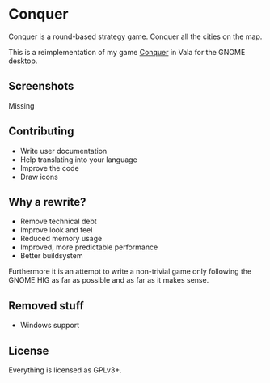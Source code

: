 # Conquer

Conquer is a round-based strategy game. Conquer all the cities on the map.

This is a reimplementation of my game [Conquer](https://github.com/JCWasmx86/Conquer) in Vala for the GNOME desktop.

## Screenshots
Missing

## Contributing
- Write user documentation
- Help translating into your language
- Improve the code
- Draw icons

## Why a rewrite?
- Remove technical debt
- Improve look and feel
- Reduced memory usage
- Improved, more predictable performance
- Better buildsystem

Furthermore it is an attempt to write a non-trivial game only following the GNOME HIG as far as possible and
as far as it makes sense.

## Removed stuff
- Windows support

## License
Everything is licensed as GPLv3+.
